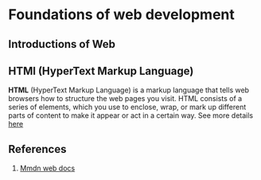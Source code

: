 # Foundations of web development

## Introductions of Web

## HTMl (HyperText Markup Language)
**HTML** (HyperText Markup Language) is a markup language that tells web browsers how to structure the web pages you visit. HTML consists of a series of elements, which you use to enclose, wrap, or mark up different parts of content to make it appear or act in a certain way. 
See more details [here](./html.md)

## References
1. [Mmdn web docs](https://developer.mozilla.org/en-US/)